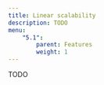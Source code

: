 ```yaml
---
title: Linear scalability
description: TODO
menu:
    "5.1":
        parent: Features
        weight: 1
---
```


TODO
